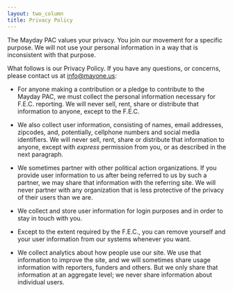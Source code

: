```yaml
---
layout: two_column
title: Privacy Policy
---
```


<style>
.entry-content { padding-top: 50px; }
.entry-content li > p { font-size: 16px; }
</style>

The Mayday PAC values your privacy. You join our movement for a specific
purpose. We will not use your personal information in a way that is
inconsistent with that purpose.

What follows is our Privacy Policy. If you have any questions, or concerns,
please contact us at info@mayone.us:

* For anyone making a contribution or a pledge to contribute to the Mayday PAC,
we must collect the personal information necessary for F.E.C. reporting. We
will never sell, rent, share or distribute that information to anyone, except
to the F.E.C.

* We also collect user information, consisting of names, email addresses,
zipcodes, and, potentially, cellphone numbers and social media identifiers.
We will never sell, rent, share or distribute that information to anyone,
except with *express* permission from you, or as described in the next
paragraph.

* We sometimes partner with other political action organizations. If you
provide user information to us after being referred to us by such a partner,
we may share that information with the referring site. We will never partner
with any organization that is less protective of the privacy of their users
than we are.

* We collect and store user information for login purposes and in order to stay
in touch with you.

* Except to the extent required by the F.E.C., you can remove yourself and your
user information from our systems whenever you want.

* We collect analytics about how people use our site. We use that information
to improve the site, and we will sometimes share usage information with
reporters, funders and others. But we only share that information at an
aggregate level; we never share information about individual users.
